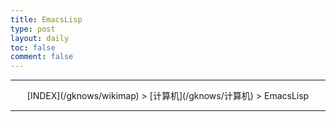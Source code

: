 ```yaml
---
title: EmacsLisp
type: post
layout: daily
toc: false
comment: false
---
```

---
<center>[INDEX](/gknows/wikimap) > [计算机](/gknows/计算机) > EmacsLisp</center>

---
